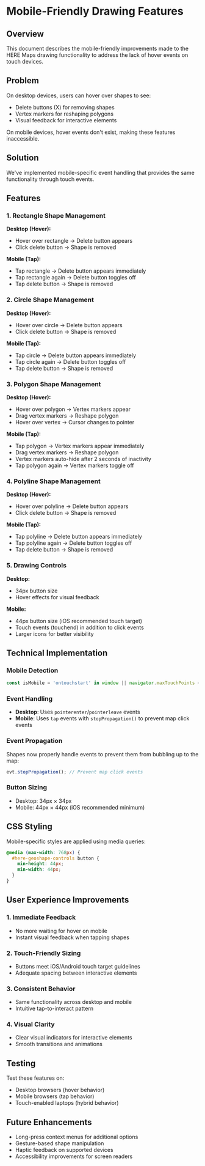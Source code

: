 # Mobile-Friendly Drawing Features

## Overview
This document describes the mobile-friendly improvements made to the HERE Maps drawing functionality to address the lack of hover events on touch devices.

## Problem
On desktop devices, users can hover over shapes to see:
- Delete buttons (X) for removing shapes
- Vertex markers for reshaping polygons
- Visual feedback for interactive elements

On mobile devices, hover events don't exist, making these features inaccessible.

## Solution
We've implemented mobile-specific event handling that provides the same functionality through touch events.

## Features

### 1. Rectangle Shape Management
**Desktop (Hover):**
- Hover over rectangle → Delete button appears
- Click delete button → Shape is removed

**Mobile (Tap):**
- Tap rectangle → Delete button appears immediately
- Tap rectangle again → Delete button toggles off
- Tap delete button → Shape is removed

### 2. Circle Shape Management
**Desktop (Hover):**
- Hover over circle → Delete button appears
- Click delete button → Shape is removed

**Mobile (Tap):**
- Tap circle → Delete button appears immediately
- Tap circle again → Delete button toggles off
- Tap delete button → Shape is removed

### 3. Polygon Shape Management
**Desktop (Hover):**
- Hover over polygon → Vertex markers appear
- Drag vertex markers → Reshape polygon
- Hover over vertex → Cursor changes to pointer

**Mobile (Tap):**
- Tap polygon → Vertex markers appear immediately
- Drag vertex markers → Reshape polygon
- Vertex markers auto-hide after 2 seconds of inactivity
- Tap polygon again → Vertex markers toggle off

### 4. Polyline Shape Management
**Desktop (Hover):**
- Hover over polyline → Delete button appears
- Click delete button → Shape is removed

**Mobile (Tap):**
- Tap polyline → Delete button appears immediately
- Tap polyline again → Delete button toggles off
- Tap delete button → Shape is removed

### 5. Drawing Controls
**Desktop:**
- 34px button size
- Hover effects for visual feedback

**Mobile:**
- 44px button size (iOS recommended touch target)
- Touch events (touchend) in addition to click events
- Larger icons for better visibility

## Technical Implementation

### Mobile Detection
```typescript
const isMobile = 'ontouchstart' in window || navigator.maxTouchPoints > 0;
```

### Event Handling
- **Desktop**: Uses `pointerenter`/`pointerleave` events
- **Mobile**: Uses `tap` events with `stopPropagation()` to prevent map click events

### Event Propagation
Shapes now properly handle events to prevent them from bubbling up to the map:
```typescript
evt.stopPropagation(); // Prevent map click events
```

### Button Sizing
- Desktop: 34px × 34px
- Mobile: 44px × 44px (iOS recommended minimum)

## CSS Styling
Mobile-specific styles are applied using media queries:
```css
@media (max-width: 768px) {
  #here-geoshape-controls button {
    min-height: 44px;
    min-width: 44px;
  }
}
```

## User Experience Improvements

### 1. Immediate Feedback
- No more waiting for hover on mobile
- Instant visual feedback when tapping shapes

### 2. Touch-Friendly Sizing
- Buttons meet iOS/Android touch target guidelines
- Adequate spacing between interactive elements

### 3. Consistent Behavior
- Same functionality across desktop and mobile
- Intuitive tap-to-interact pattern

### 4. Visual Clarity
- Clear visual indicators for interactive elements
- Smooth transitions and animations

## Testing
Test these features on:
- Desktop browsers (hover behavior)
- Mobile browsers (tap behavior)
- Touch-enabled laptops (hybrid behavior)

## Future Enhancements
- Long-press context menus for additional options
- Gesture-based shape manipulation
- Haptic feedback on supported devices
- Accessibility improvements for screen readers
